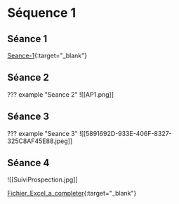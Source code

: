 # Séquence 1

## Séance 1

[Seance-1](https://ecmorlaix-my.sharepoint.com/:w:/g/personal/mickael_le-coz_ecmorlaix_fr/EcsywXri6KJIrp4xwbcf3ogBSiXMBQZAJ7_mCP8pn8V7Xg?e=quyjq1){:target="_blank"}


## Séance 2

??? example "Seance 2"
    ![[AP1.png]]


## Séance 3

??? example "Seance 3"
    ![[5891692D-933E-406F-8327-325C8AF45E88.jpeg]]

## Séance 4

![[SuiviProspection.jpg]]

[Fichier_Excel_a_completer](https://ecmorlaix-my.sharepoint.com/:x:/g/personal/mickael_le-coz_ecmorlaix_fr/EepcXLIEMXRCuDj8N5EtE6gBMCYh-QiozYMj_VkMOkdThw?e=dH3HQS){:target="_blank"}

